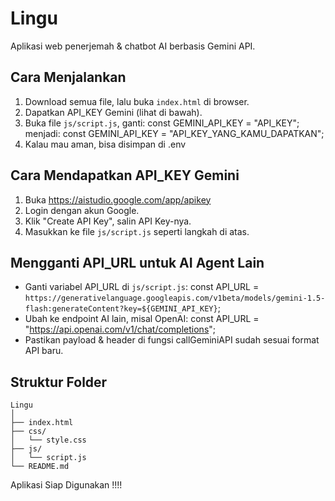 # Lingu

Aplikasi web penerjemah & chatbot AI berbasis Gemini API.

## Cara Menjalankan

1. Download semua file, lalu buka `index.html` di browser.
2. Dapatkan API_KEY Gemini (lihat di bawah).
3. Buka file `js/script.js`, ganti:
   const GEMINI_API_KEY = "API_KEY";
   menjadi:
   const GEMINI_API_KEY = "API_KEY_YANG_KAMU_DAPATKAN";
4. Kalau mau aman, bisa disimpan di .env

## Cara Mendapatkan API_KEY Gemini

1. Buka https://aistudio.google.com/app/apikey
2. Login dengan akun Google.
3. Klik "Create API Key", salin API Key-nya.
4. Masukkan ke file `js/script.js` seperti langkah di atas.

## Mengganti API_URL untuk AI Agent Lain

- Ganti variabel API_URL di `js/script.js`:
  const API_URL = `https://generativelanguage.googleapis.com/v1beta/models/gemini-1.5-flash:generateContent?key=${GEMINI_API_KEY}`;
- Ubah ke endpoint AI lain, misal OpenAI:
  const API_URL = "https://api.openai.com/v1/chat/completions";
- Pastikan payload & header di fungsi callGeminiAPI sudah sesuai format API baru.

## Struktur Folder
```
Lingu
│
├── index.html
├── css/
│   └── style.css
├── js/
│   └── script.js
└── README.md
```

Aplikasi Siap Digunakan !!!!
